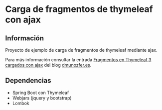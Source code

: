 # Carga de fragmentos de thymeleaf con ajax


## Información
Proyecto de ejemplo de carga de fragmentos de thymeleaf mediante ajax.

Para más información consultar la entrada [Fragmentos en Thymeleaf 3 cargados con ajax](http://dmunozfer.es/fragmentos-en-thymeleaf-con-spring-boot-y-ajax) del blog [dmunozfer.es](http://dmunozfer.es).

## Dependencias

- Spring Boot con Thymeleaf
- Webjars (jquery y bootstrap)
- Lombok